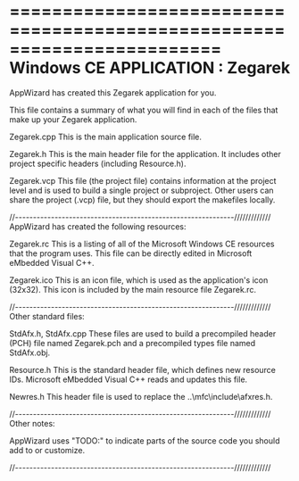 ========================================================================
       Windows CE APPLICATION : Zegarek
========================================================================


AppWizard has created this Zegarek application for you.  

This file contains a summary of what you will find in each of the files that
make up your Zegarek application.

Zegarek.cpp
    This is the main application source file.

Zegarek.h
    This is the main header file for the application.  It includes other
    project specific headers (including Resource.h).

Zegarek.vcp
    This file (the project file) contains information at the project level and
    is used to build a single project or subproject. Other users can share the
    project (.vcp) file, but they should export the makefiles locally.
	

//-------------------------------------------------------------/////////////
AppWizard has created the following resources:

Zegarek.rc
    This is a listing of all of the Microsoft Windows CE resources that the
    program uses.  This file can be directly edited in Microsoft
	eMbedded Visual C++.

Zegarek.ico
    This is an icon file, which is used as the application's icon (32x32).
    This icon is included by the main resource file Zegarek.rc.


//-------------------------------------------------------------/////////////
Other standard files:

StdAfx.h, StdAfx.cpp
    These files are used to build a precompiled header (PCH) file
    named Zegarek.pch and a precompiled types file named StdAfx.obj.

Resource.h
    This is the standard header file, which defines new resource IDs.
    Microsoft eMbedded Visual C++ reads and updates this file.

Newres.h
    This header file is used to replace the ..\mfc\include\afxres.h.


//-------------------------------------------------------------/////////////
Other notes:

AppWizard uses "TODO:" to indicate parts of the source code you
should add to or customize.


//-------------------------------------------------------------/////////////
